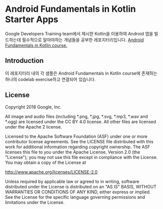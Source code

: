 Android Fundamentals in Kotlin Starter Apps
===========================================

Google Developers Training team에서 제시한 Kotlin을 이용하여 Android 앱을 빌드하는데 필수적으로 알아야하는 개념들을 공부한 레포지터리입니다.
[Android Fundamentals in Kotlin course.](https://codelabs.developers.google.com/codelabs/kotlin-android-training-welcome/index.html?index=..%2F..android-kotlin-fundamentals#0)


Introduction
------------
이 레포지터리 내의 각 샘플은 Android Fundamentals in Kotlin course에 존재하는 하나의 codelab exercise하고 연결되어 있습니다.



License
-------

Copyright 2018 Google, Inc.

All image and audio files (including *.png, *.jpg, *.svg, *.mp3, *.wav
and *.ogg) are licensed under the CC BY 4.0 license. All other files are
licensed under the Apache 2 license.

Licensed to the Apache Software Foundation (ASF) under one or more contributor
license agreements.  See the LICENSE file distributed with this work for
additional information regarding copyright ownership.  The ASF licenses this
file to you under the Apache License, Version 2.0 (the "License"); you may not
use this file except in compliance with the License.  You may obtain a copy of
the License at

  http://www.apache.org/licenses/LICENSE-2.0

Unless required by applicable law or agreed to in writing, software
distributed under the License is distributed on an "AS IS" BASIS, WITHOUT
WARRANTIES OR CONDITIONS OF ANY KIND, either express or implied.  See the
License for the specific language governing permissions and limitations under
the License.
